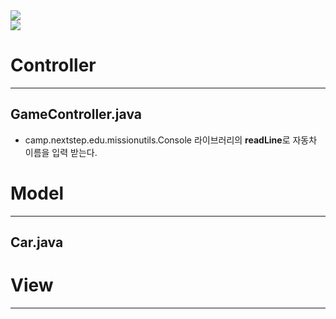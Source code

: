 <img src="https://capsule-render.vercel.app/api?type=Rounded&color=auto&height=200&section=header&text=구현 기능 목록&fontSize=65&fontColor=EAEAEA" />
<div align="left">
	<img src="https://img.shields.io/badge/Java-007396?style=flat&logo=Java&logoColor=white" />
</div>

# Controller
- - -

## GameController.java
+ camp.nextstep.edu.missionutils.Console 라이브러리의 **readLine**로 자동차 이름을 입력 받는다.

# Model
- - -
## Car.java



# View
- - -


